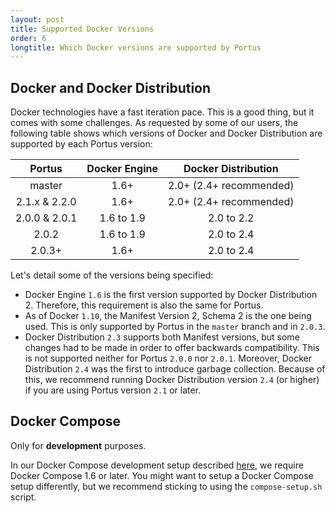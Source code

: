 ```yaml
---
layout: post
title: Supported Docker Versions
order: 6
longtitle: Which Docker versions are supported by Portus
---
```


## Docker and Docker Distribution

Docker technologies have a fast iteration pace. This is a good thing, but it
comes with some challenges. As requested by some of our users, the following
table shows which versions of Docker and Docker Distribution are supported by
each Portus version:

| Portus | Docker Engine | Docker Distribution |
|:------:|:-------------:|:-------------------:|
| master | 1.6+ | 2.0+ (2.4+ recommended) |
| 2.1.x & 2.2.0 | 1.6+ | 2.0+ (2.4+ recommended) |
| 2.0.0 & 2.0.1 | 1.6 to 1.9 | 2.0 to 2.2 |
| 2.0.2 | 1.6 to 1.9 | 2.0 to 2.4 |
| 2.0.3+ | 1.6+ | 2.0 to 2.4 |

Let's detail some of the versions being specified:

- Docker Engine `1.6` is the first version supported by Docker Distribution 2.
  Therefore, this requirement is also the same for Portus.
- As of Docker `1.10`, the Manifest Version 2, Schema 2 is the one being used.
  This is only supported by Portus in the `master` branch and in `2.0.3`.
- Docker Distribution `2.3` supports both Manifest versions, but some changes
  had to be made in order to offer backwards compatibility. This is not
  supported neither for Portus `2.0.0` nor `2.0.1`. Moreover, Docker
  Distribution `2.4` was the first to introduce garbage collection. Because of
  this, we recommend running Docker Distribution version `2.4` (or higher) if
  you are using Portus version `2.1` or later.

## Docker Compose

<div class="alert alert-info">
  Only for <strong>development</strong> purposes.
</div>

In our Docker Compose development setup described
[here](https://github.com/SUSE/Portus/wiki/Docker-Compose-Environment), we
require Docker Compose 1.6 or later. You might want to setup a Docker
Compose setup differently, but we recommend sticking to using the
`compose-setup.sh` script.
